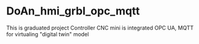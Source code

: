 # DoAn_hmi_grbl_opc_mqtt
This is graduated project
Controller CNC mini is integrated OPC UA, MQTT for virtualing "digital twin" model
